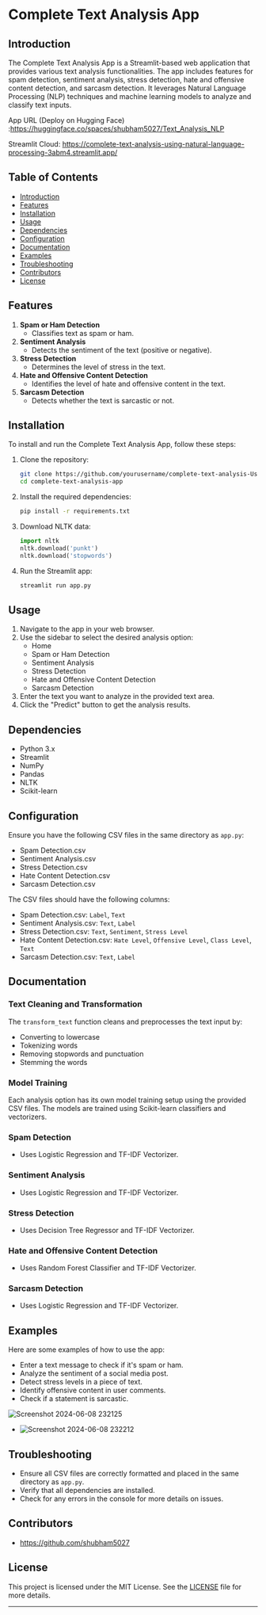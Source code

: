 # Complete Text Analysis App

## Introduction

The Complete Text Analysis App is a Streamlit-based web application that provides various text analysis functionalities. The app includes features for spam detection, sentiment analysis, stress detection, hate and offensive content detection, and sarcasm detection. It leverages Natural Language Processing (NLP) techniques and machine learning models to analyze and classify text inputs.

App URL (Deploy on Hugging Face) :https://huggingface.co/spaces/shubham5027/Text_Analysis_NLP

Streamlit Cloud: https://complete-text-analysis-using-natural-language-processing-3abm4.streamlit.app/


## Table of Contents

- [Introduction](#introduction)
- [Features](#features)
- [Installation](#installation)
- [Usage](#usage)
- [Dependencies](#dependencies)
- [Configuration](#configuration)
- [Documentation](#documentation)
- [Examples](#examples)
- [Troubleshooting](#troubleshooting)
- [Contributors](#contributors)
- [License](#license)

## Features

1. **Spam or Ham Detection**
   - Classifies text as spam or ham.
2. **Sentiment Analysis**
   - Detects the sentiment of the text (positive or negative).
3. **Stress Detection**
   - Determines the level of stress in the text.
4. **Hate and Offensive Content Detection**
   - Identifies the level of hate and offensive content in the text.
5. **Sarcasm Detection**
   - Detects whether the text is sarcastic or not.

## Installation

To install and run the Complete Text Analysis App, follow these steps:

1. Clone the repository:
   ```bash
   git clone https://github.com/yourusername/complete-text-analysis-Using-Natural-Language-Processing.git
   cd complete-text-analysis-app
   ```

2. Install the required dependencies:
   ```bash
   pip install -r requirements.txt
   ```

3. Download NLTK data:
   ```python
   import nltk
   nltk.download('punkt')
   nltk.download('stopwords')
   ```

4. Run the Streamlit app:
   ```bash
   streamlit run app.py
   ```

## Usage

1. Navigate to the app in your web browser.
2. Use the sidebar to select the desired analysis option:
   - Home
   - Spam or Ham Detection
   - Sentiment Analysis
   - Stress Detection
   - Hate and Offensive Content Detection
   - Sarcasm Detection
3. Enter the text you want to analyze in the provided text area.
4. Click the "Predict" button to get the analysis results.

## Dependencies

- Python 3.x
- Streamlit
- NumPy
- Pandas
- NLTK
- Scikit-learn

## Configuration

Ensure you have the following CSV files in the same directory as `app.py`:

- Spam Detection.csv
- Sentiment Analysis.csv
- Stress Detection.csv
- Hate Content Detection.csv
- Sarcasm Detection.csv

The CSV files should have the following columns:
- Spam Detection.csv: `Label`, `Text`
- Sentiment Analysis.csv: `Text`, `Label`
- Stress Detection.csv: `Text`, `Sentiment`, `Stress Level`
- Hate Content Detection.csv: `Hate Level`, `Offensive Level`, `Class Level`, `Text`
- Sarcasm Detection.csv: `Text`, `Label`

## Documentation

### Text Cleaning and Transformation

The `transform_text` function cleans and preprocesses the text input by:
- Converting to lowercase
- Tokenizing words
- Removing stopwords and punctuation
- Stemming the words

### Model Training

Each analysis option has its own model training setup using the provided CSV files. The models are trained using Scikit-learn classifiers and vectorizers.

### Spam Detection
- Uses Logistic Regression and TF-IDF Vectorizer.

### Sentiment Analysis
- Uses Logistic Regression and TF-IDF Vectorizer.

### Stress Detection
- Uses Decision Tree Regressor and TF-IDF Vectorizer.

### Hate and Offensive Content Detection
- Uses Random Forest Classifier and TF-IDF Vectorizer.

### Sarcasm Detection
- Uses Logistic Regression and TF-IDF Vectorizer.

## Examples

Here are some examples of how to use the app:

- Enter a text message to check if it's spam or ham.
- Analyze the sentiment of a social media post.
- Detect stress levels in a piece of text.
- Identify offensive content in user comments.
- Check if a statement is sarcastic.


![Screenshot 2024-06-08 232125](https://github.com/shubham5027/Complete-Text-analysis-Using-Natural-Language-Processing/assets/132193443/f56fce62-8778-4c95-9c45-54132230b452)

- ![Screenshot 2024-06-08 232212](https://github.com/shubham5027/Complete-Text-analysis-Using-Natural-Language-Processing/assets/132193443/ae832f9f-b6a4-40db-9b4b-dc588769f286)


## Troubleshooting

- Ensure all CSV files are correctly formatted and placed in the same directory as `app.py`.
- Verify that all dependencies are installed.
- Check for any errors in the console for more details on issues.

## Contributors

- https://github.com/shubham5027

## License

This project is licensed under the MIT License. See the [LICENSE](LICENSE) file for more details.

---

